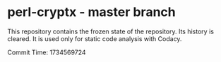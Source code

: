 # perl-cryptx - master branch

This repository contains the frozen state of the repository.
Its history is cleared. It is used only for static code
analysis with Codacy.

Commit Time: 1734569724